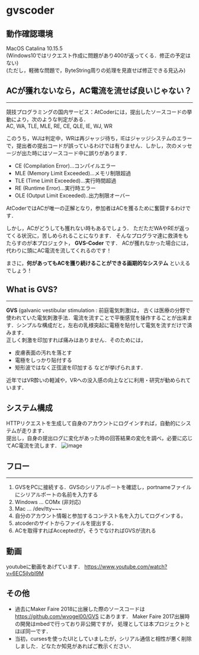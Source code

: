 # gvscoder

## 動作確認環境
MacOS Catalina 10.15.5  
(Windows10ではリクエスト作成に問題があり400が返ってくる．修正の予定はない)  
(ただし，軽微な問題で，ByteString周りの処理を見直せば修正できる見込み)

## ACが獲れないなら，AC電流を流せば良いじゃない？
___

競技プログラミングの国内サービス：AtCoderには，提出したソースコードの挙動により，次のような判定がある．  
AC, WA, TLE, MLE, RE, CE, QLE, IE, WJ, WR

このうち，WJは判定中，WRは再ジャッジ待ち，IEはジャッジシステムのエラーで，提出者の提出コードが誤っているわけでは有りません．しかし，次のメッセージが出た時にはソースコード中に誤りがあります．  
- CE (Compilation Error)...コンパイルエラー  
- MLE (Memory Limit Exceeded)...メモリ制限超過  
- TLE (Time Limit Exceeded)...実行時間超過  
- RE (Runtime Error)...実行時エラー  
- OLE (Output Limit Exceeded)..出力制限オーバー

AtCoderではACが唯一の正解となり，参加者はACを獲るために奮闘するわけです．

しかし，ACがどうしても獲れない時もあるでしょう．
ただただWAやREが返ってくる状況に，苦しめられることになります．
そんなプログラマ達に救済をもたらすのが本プロジェクト， __GVS-Coder__ です．
ACが獲れなかった場合には，代わりに頭にAC電流を流してくれるのです！

まさに，__何があってもACを獲り続けることができる画期的なシステム__ といえるでしょう！

## What is GVS?
___
__GVS__ (galvanic vestibular stimulation : 前庭電気刺激)は，
古くは医療の分野で使われていた電気刺激手法．電流を流すことで平衡感覚を操作することが出来ます．シンプルな構成だと，左右の乳様突起に電極を貼付して電気を流すだけで済みます．  
正しく刺激を印加すれば痛みはありません．そのためには，
- 皮膚表面の汚れを落とす
- 電極をしっかり貼付する
- 矩形波ではなく正弦波を印加する
などが挙げられます．

近年ではVR酔いの軽減や，VRへの没入感の向上などに利用・研究が勧められています．

## システム構成
HTTPリクエストを生成して自身のアカウントにログインすれば，自動的にシステムが走ります．  
提出し，自身の提出ログに変化があった時の回答結果の変化を調べ，必要に応じてAC電流を流します．
![image](https://user-images.githubusercontent.com/991030/88603668-8b69a700-d0b0-11ea-8192-38210a7e7284.png)


## フロー
___
1. GVSをPCに接続する．GVSのシリアルポートを確認し，portnameファイルにシリアルポートの名前を入力する
  1. Windows ... COMx (非対応)
  2. Mac ... /dev/tty~~~
1. 自分のアカウント情報と参加するコンテスト名を入力してログインする，
1. atcoderのサイトからファイルを提出する．
1. ACを取得すればAccepted!が，そうでなければGVSが流れる

## 動画
youtubeに動画をあげています．
https://www.youtube.com/watch?v=6EC5jIvbI9M

## その他
- 過去にMaker Faire 2018に出展した際のソースコードは
https://github.com/wvogel00/GVS
にあります．
Maker Faire 2017出展時の開発はmbedで行っており非公開ですが，
処理としては本プロジェクトとほぼ同一です．
- 当初，cursesを使ったUIとしていましたが，シリアル通信と相性が悪く削除しました．どなたか知見があればご教示ください．
